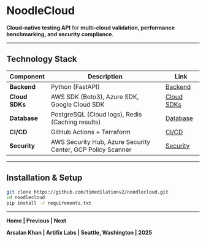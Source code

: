 # NoodleCloud

**Cloud-native testing API** for **multi-cloud validation, performance benchmarking, and security compliance**.

---

## **Technology Stack**

| Component | Description | Link |
|-----------|-------------|------|
| **Backend** | Python (FastAPI) | [Backend](./docs/backend.md) |
| **Cloud SDKs** | AWS SDK (Boto3), Azure SDK, Google Cloud SDK | [Cloud SDKs](./docs/cloud_sdks.md) |
| **Database** | PostgreSQL (Cloud logs), Redis (Caching results) | [Database](./docs/database.md) |
| **CI/CD** | GitHub Actions + Terraform | [CI/CD](./docs/cicd.md) |
| **Security** | AWS Security Hub, Azure Security Center, GCP Policy Scanner | [Security](./docs/security.md) |

---

## **Installation & Setup**

```bash
git clone https://github.com/timedilationv2/noodlecloud.git
cd noodlecloud
pip install -r requirements.txt
```

---

**Home | Previous | Next**

**Arsalan Khan | Artifix Labs | Seattle, Washington | 2025**
